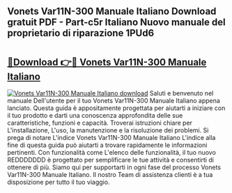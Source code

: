 ## Vonets Var11N-300 Manuale Italiano Download gratuit PDF - Part-c5r Italiano Nuovo manuale del proprietario di riparazione 1PUd6

# <h2><a href="http://dfax20.blite.top/?on=Vonets+Var11N-300+Manuale+Italiano">🔗Download 👉🔴 Vonets Var11N-300 Manuale Italiano</a></h2>

[![Vonets Var11N-300 Manuale Italiano download](https://i.imgur.com/lujVjoI.png)](http://dfax20.blite.top/?on=Vonets+Var11N-300+Manuale+Italiano)
Saluti e benvenuto nel manuale Dell'utente per il tuo Vonets Var11N-300 Manuale Italiano appena lanciato. Questa guida è appositamente progettata per aiutarti a iniziare con il tuo prodotto e darti una conoscenza approfondita delle sue caratteristiche, funzioni e capacità. Troverai istruzioni chiare per L'installazione, L'uso, la manutenzione e la risoluzione dei problemi. Si prega di notare L'indice Vonets Var11N-300 Manuale Italiano L'indice alla fine di questa guida può aiutarti a trovare rapidamente le informazioni pertinenti. Con funzionalità come L'elenco delle funzionalità, il tuo nuovo REDDDDDDD è progettato per semplificare le tue attività e consentirti di ottenere di più. Siamo qui per supportarti in ogni fase del processo Vonets Var11N-300 Manuale Italiano. Il nostro Team di assistenza clienti è a tua disposizione per tutto il tuo viaggio.
